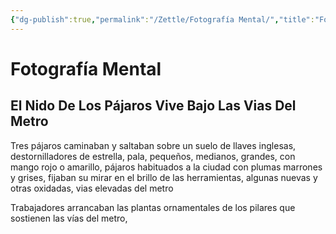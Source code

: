 ```yaml
---
{"dg-publish":true,"permalink":"/Zettle/Fotografía Mental/","title":"Fotografía Mental","tags":["ZeType/Ensayo","Contexto/Universidad"],"updated":"2023-09-25T12:37:49.710-05:00"}
---
```



# Fotografía Mental

## El Nido De Los Pájaros Vive Bajo Las Vias Del Metro

Tres pájaros caminaban y saltaban sobre un suelo de llaves inglesas, destornilladores de estrella, pala, pequeños, medianos, grandes, con mango rojo o amarillo, pájaros habituados a la ciudad con plumas marrones y grises, fijaban su mirar en el brillo de las herramientas, algunas nuevas y otras oxidadas, vias elevadas del metro 

Trabajadores arrancaban las plantas ornamentales de los pilares que sostienen las vías del metro,

